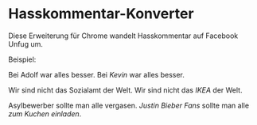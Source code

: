 # Hasskommentar-Konverter

Diese Erweiterung für Chrome wandelt Hasskommentar auf Facebook Unfug um.

Beispiel:

Bei Adolf war alles besser.
Bei _Kevin_ war alles besser.

Wir sind nicht das Sozialamt der Welt.
Wir sind nicht das _IKEA_ der Welt.

Asylbewerber sollte man alle vergasen.
_Justin Bieber Fans_ sollte man alle _zum Kuchen einladen_.
